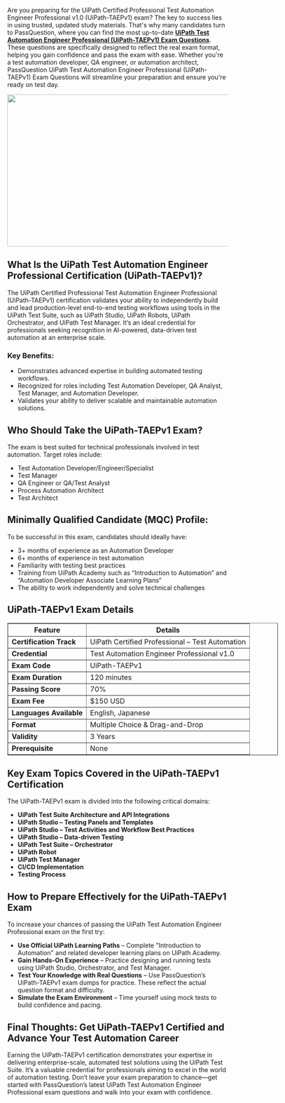 <p>Are you preparing for the UiPath Certified Professional Test Automation Engineer Professional v1.0 (UiPath-TAEPv1) exam? The key to success lies in using trusted, updated study materials. That&#39;s why many candidates turn to PassQuestion, where you can find the most up-to-date <strong><a href="https://www.passquestion.com/uipath-taepv1.html">UiPath Test Automation Engineer Professional (UiPath-TAEPv1) Exam Questions</a></strong>. These questions are specifically designed to reflect the real exam format, helping you gain confidence and pass the exam with ease. Whether you&#39;re a test automation developer, QA engineer, or automation architect, PassQuestion UiPath Test Automation Engineer Professional (UiPath-TAEPv1) Exam Questions will streamline your preparation and ensure you&#39;re ready on test day.</p>

<p><img alt="" src="https://www.passquestion.com/uploads/pqcom/images/20250415/c90ce5ada9d2dccdd82db4dbc1229799.png" style="height:347px; width:618px" /></p>

<h2><strong>What Is the UiPath Test Automation Engineer Professional Certification (UiPath-TAEPv1)?</strong></h2>

<p>The UiPath Certified Professional Test Automation Engineer Professional (UiPath-TAEPv1) certification validates your ability to independently build and lead production-level end-to-end testing workflows using tools in the UiPath Test Suite, such as UiPath Studio, UiPath Robots, UiPath Orchestrator, and UiPath Test Manager. It&rsquo;s an ideal credential for professionals seeking recognition in AI-powered, data-driven test automation at an enterprise scale.</p>

<h3><strong>Key Benefits:</strong></h3>

<ul>
	<li>Demonstrates advanced expertise in building automated testing workflows.</li>
	<li>Recognized for roles including Test Automation Developer, QA Analyst, Test Manager, and Automation Developer.</li>
	<li>Validates your ability to deliver scalable and maintainable automation solutions.</li>
</ul>

<h2><strong>Who Should Take the UiPath-TAEPv1 Exam?</strong></h2>

<p>The exam is best suited for technical professionals involved in test automation. Target roles include:</p>

<ul>
	<li>Test Automation Developer/Engineer/Specialist</li>
	<li>Test Manager</li>
	<li>QA Engineer or QA/Test Analyst</li>
	<li>Process Automation Architect</li>
	<li>Test Architect</li>
</ul>

<h2><strong>Minimally Qualified Candidate (MQC) Profile:</strong></h2>

<p>To be successful in this exam, candidates should ideally have:</p>

<ul>
	<li>3+ months of experience as an Automation Developer</li>
	<li>6+ months of experience in test automation</li>
	<li>Familiarity with testing best practices</li>
	<li>Training from UiPath Academy such as &ldquo;Introduction to Automation&rdquo; and &ldquo;Automation Developer Associate Learning Plans&rdquo;</li>
	<li>The ability to work independently and solve technical challenges</li>
</ul>

<h2><strong>UiPath-TAEPv1 Exam Details</strong></h2>

<table border="1" style="width:618px">
	<thead>
		<tr>
			<th>Feature</th>
			<th>Details</th>
		</tr>
	</thead>
	<tbody>
		<tr>
			<td><strong>Certification Track</strong></td>
			<td>UiPath Certified Professional &ndash; Test Automation</td>
		</tr>
		<tr>
			<td><strong>Credential</strong></td>
			<td>Test Automation Engineer Professional v1.0</td>
		</tr>
		<tr>
			<td><strong>Exam Code</strong></td>
			<td>UiPath-TAEPv1</td>
		</tr>
		<tr>
			<td><strong>Exam Duration</strong></td>
			<td>120 minutes</td>
		</tr>
		<tr>
			<td><strong>Passing Score</strong></td>
			<td>70%</td>
		</tr>
		<tr>
			<td><strong>Exam Fee</strong></td>
			<td>$150 USD</td>
		</tr>
		<tr>
			<td><strong>Languages Available</strong></td>
			<td>English, Japanese</td>
		</tr>
		<tr>
			<td><strong>Format</strong></td>
			<td>Multiple Choice &amp; Drag-and-Drop</td>
		</tr>
		<tr>
			<td><strong>Validity</strong></td>
			<td>3 Years</td>
		</tr>
		<tr>
			<td><strong>Prerequisite</strong></td>
			<td>None</td>
		</tr>
	</tbody>
</table>

<h2><strong>Key Exam Topics Covered in the UiPath-TAEPv1 Certification</strong></h2>

<p>The UiPath-TAEPv1 exam is divided into the following critical domains:</p>

<ul>
	<li><strong>UiPath Test Suite Architecture and API Integrations</strong></li>
	<li><strong>UiPath Studio &ndash; Testing Panels and Templates</strong></li>
	<li><strong>UiPath Studio &ndash; Test Activities and Workflow Best Practices</strong></li>
	<li><strong>UiPath Studio &ndash; Data-driven Testing</strong></li>
	<li><strong>UiPath Test Suite &ndash; Orchestrator</strong></li>
	<li><strong>UiPath Robot</strong></li>
	<li><strong>UiPath Test Manager</strong></li>
	<li><strong>CI/CD Implementation</strong></li>
	<li><strong>Testing Process</strong></li>
</ul>

<h2><strong>How to Prepare Effectively for the UiPath-TAEPv1 Exam</strong></h2>

<p>To increase your chances of passing the UiPath Test Automation Engineer Professional exam on the first try:</p>

<ul>
	<li><strong>Use Official UiPath Learning Paths</strong> &ndash; Complete &quot;Introduction to Automation&quot; and related developer learning plans on UiPath Academy.</li>
	<li><strong>Gain Hands-On Experience</strong> &ndash; Practice designing and running tests using UiPath Studio, Orchestrator, and Test Manager.</li>
	<li><strong>Test Your Knowledge with Real Questions</strong> &ndash; Use PassQuestion&rsquo;s UiPath-TAEPv1 exam dumps for practice. These reflect the actual question format and difficulty.</li>
	<li><strong>Simulate the Exam Environment</strong> &ndash; Time yourself using mock tests to build confidence and pacing.</li>
</ul>

<h2><strong>Final Thoughts: Get UiPath-TAEPv1 Certified and Advance Your Test Automation Career</strong></h2>

<p>Earning the UiPath-TAEPv1 certification demonstrates your expertise in delivering enterprise-scale, automated test solutions using the UiPath Test Suite. It&rsquo;s a valuable credential for professionals aiming to excel in the world of automation testing. Don&rsquo;t leave your exam preparation to chance&mdash;get started with PassQuestion&rsquo;s latest UiPath Test Automation Engineer Professional exam questions and walk into your exam with confidence.</p>

<p><!-- notionvc: 64799a3b-d502-4a73-9108-59c45fc012a1 --></p>
